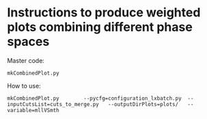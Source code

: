 Instructions to produce weighted plots combining different phase spaces
====

Master code:

    mkCombinedPlot.py
    
How to use:

    mkCombinedPlot.py        --pycfg=configuration_lxbatch.py  --inputCutsList=cuts_to_merge.py   --outputDirPlots=plots/   --variable=mllVSmth
    
    
    
    
    

    
    
    